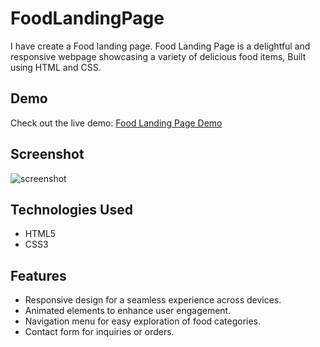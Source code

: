 # FoodLandingPage
I have create a Food landing page. Food Landing Page is a delightful and responsive webpage showcasing a variety of delicious food items, Built using HTML and CSS.

## Demo
Check out the live demo: [Food Landing Page Demo](http://127.0.0.1:5501/index.html)

## Screenshot
![screenshot](https://github.com/mansi129/FoodLandingPage.github.io/assets/68495518/c85fdcb2-7598-4b3e-b007-a580cc6321a4)


## Technologies Used
- HTML5
- CSS3

## Features
- Responsive design for a seamless experience across devices.
- Animated elements to enhance user engagement.
- Navigation menu for easy exploration of food categories.
- Contact form for inquiries or orders.
